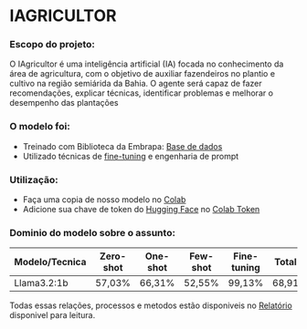 # IAGRICULTOR

### Escopo do projeto:

<dl>
  <dt> O IAgricultor é uma inteligência artificial (IA) focada no conhecimento da área de agricultura, com o objetivo de auxiliar fazendeiros no plantio e cultivo na região semiárida da Bahia. O agente será capaz de fazer recomendações, explicar técnicas, identificar problemas e melhorar o desempenho das plantações</dt>
</dl>

### O modelo foi:

- Treinado com Biblioteca da Embrapa: [Base de dados](hhttps://github.com/c13neto/IAGRICULTOR/blob/main/base_de_dados.pdf)
- Utilizado técnicas de [fine-tuning](https://github.com/c13neto/IAGRICULTOR/blob/main/fine_tuning.csv) e engenharia de prompt

### Utilização:

- Faça uma copia de nosso modelo no [Colab](https://colab.research.google.com/drive/1OriBWhNBr31BZDwA1JTdAhXFtydv9Yjv?usp=sharing)
- Adicione sua chave de token do [Hugging Face](https://huggingface.co/docs/hub/security-tokens) no [Colab Token](https://medium.com/@parthdasawant/how-to-use-secrets-in-google-colab-450c38e3ec75)

### Dominio do modelo sobre o assunto:

| Modelo/Tecnica| Zero-shot | One-shot | Few-shot | Fine-tuning | Total  |
| ---------| --------- | -------- | -------- | ------ | -----  |
| Llama3.2:1b| 57,03%    | 66,31%   | 52,55%   | 99,13% | 68,91  |

Todas essas relações, processos e metodos estão disponiveis no [Relatório](https://docs.google.com/document/d/18wnt_FDwIP3PYce3bGL1IeU32y-0IdIrfY5-gVB6GOg/edit?usp=sharing) disponivel para leitura.
